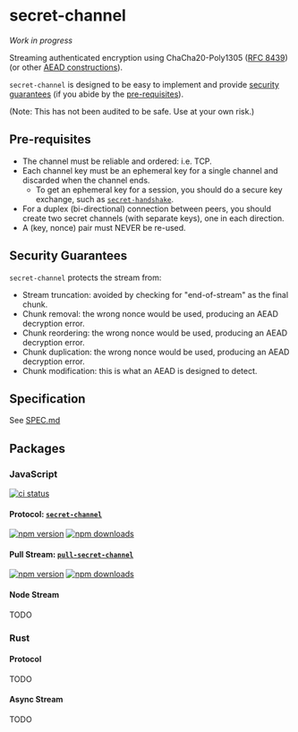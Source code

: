 # secret-channel

_Work in progress_

Streaming authenticated encryption using ChaCha20-Poly1305 ([RFC 8439](https://datatracker.ietf.org/doc/html/rfc8439)) (or other [AEAD constructions](https://libsodium.gitbook.io/doc/secret-key_cryptography/aead)).

`secret-channel` is designed to be easy to implement and provide [security guarantees](#security-guarantees) (if you abide by the [pre-requisites](#pre-requisites)).

(Note: This has not been audited to be safe. Use at your own risk.)

## Pre-requisites

- The channel must be reliable and ordered: i.e. TCP.
- Each channel key must be an ephemeral key for a single channel and discarded when the channel ends.
    - To get an ephemeral key for a session, you should do a secure key exchange, such as [`secret-handshake`](https://github.com/auditdrivencrypto/secret-handshake).
- For a duplex (bi-directional) connection between peers, you should create two secret channels (with separate keys), one in each direction.
- A (key, nonce) pair must NEVER be re-used.

## Security Guarantees

`secret-channel` protects the stream from:

- Stream truncation: avoided by checking for "end-of-stream" as the final chunk.
- Chunk removal: the wrong nonce would be used, producing an AEAD decryption error.
- Chunk reordering: the wrong nonce would be used, producing an AEAD decryption error.
- Chunk duplication: the wrong nonce would be used, producing an AEAD decryption error.
- Chunk modification: this is what an AEAD is designed to detect.

## Specification

See [SPEC.md](./SPEC.md)

## Packages

### JavaScript

[![ci status](https://img.shields.io/github/actions/workflow/status/ahdinosaur/secret-channel/node.js.yml?style=flat-square)](https://github.com/ahdinosaur/secret-channel/actions/workflows/node.js.yml?query=branch%3Amain)

#### Protocol: [`secret-channel`](./js/secret-channel)

[![npm version](https://img.shields.io/npm/v/secret-channel.svg?style=flat-square)](https://www.npmjs.com/package/secret-channel) [![npm downloads](https://img.shields.io/npm/dt/secret-channel?style=flat-square)](https://www.npmjs.com/package/secret-channel)

#### Pull Stream: [`pull-secret-channel`](./js/pull-secret-channel)

[![npm version](https://img.shields.io/npm/v/pull-secret-channel.svg?style=flat-square)](https://www.npmjs.com/package/pull-secret-channel) [![npm downloads](https://img.shields.io/npm/dt/pull-secret-channel?style=flat-square)](https://www.npmjs.com/package/pull-secret-channel)

#### Node Stream

TODO

### Rust

#### Protocol

TODO

#### Async Stream

TODO
